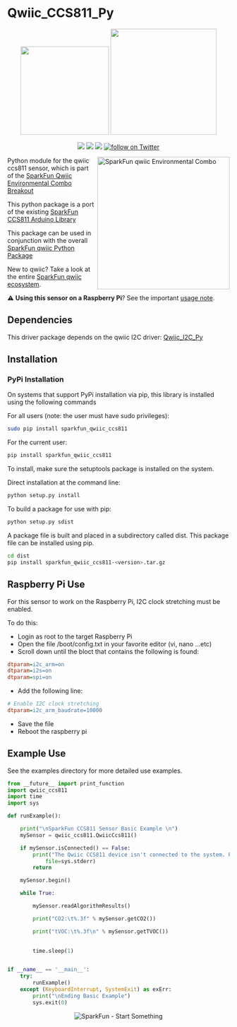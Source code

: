 Qwiic_CCS811_Py
===============

<p align="center">
   <img src="https://cdn.sparkfun.com/assets/custom_pages/2/7/2/qwiic-logo-registered.jpg"  width=200>  
   <img src="https://www.python.org/static/community_logos/python-logo-master-v3-TM.png"  width=240>   
</p>
<p align="center">
	<a href="https://test.pypi.org/project/sparkfun_qwiic_ccs811/" alt="Package">
		<img src="https://img.shields.io/pypi/pyversions/sparkfun_qwiic_ccs811.svg" /></a>
	<a href="https://github.com/sparkfun/Qwiic_CCS811_Py/issues" alt="Issues">
		<img src="https://img.shields.io/github/issues/sparkfun/Qwiic_CCS811_Py.svg" /></a>
	<a href="https://github.com/sparkfun/Qwiic_CCS811_Py/blob/master/LICENSE" alt="License">
		<img src="https://img.shields.io/badge/license-MIT-blue.svg" /></a>
	<a href="https://twitter.com/intent/follow?screen_name=sparkfun">
        	<img src="https://img.shields.io/twitter/follow/sparkfun.svg?style=social&logo=twitter"
           	 alt="follow on Twitter"></a>
	
</p>

<img src="https://cdn.sparkfun.com//assets/parts/1/2/3/2/9/14348-01.jpg"  align="right" width=300 alt="SparkFun qwiic Environmental Combo">


Python module for the qwiic ccs811 sensor, which is part of the [SparkFun Qwiic Environmental Combo Breakout](https://www.sparkfun.com/products/14348)

This python package is a port of the existing [SparkFun CCS811 Arduino Library](https://github.com/sparkfun/SparkFun_CCS811_Arduino_Library)

This package can be used in conjunction with the overall [SparkFun qwiic Python Package](https://github.com/sparkfun/Qwiic_Py)

New to qwiic? Take a look at the entire [SparkFun qwiic ecosystem](https://www.sparkfun.com/qwiic).

:warning: **Using this sensor on a Raspberry Pi**? See the important [usage note](#raspberry-pi-use).

Dependencies 
--------------
This driver package depends on the qwiic I2C driver: 
[Qwiic_I2C_Py](https://github.com/sparkfun/Qwiic_I2C_Py)

Installation
---------------
### PyPi Installation
On systems that support PyPi installation via pip, this library is installed using the following commands

For all users (note: the user must have sudo privileges):
```sh
sudo pip install sparkfun_qwiic_ccs811
```
For the current user:

```sh
pip install sparkfun_qwiic_ccs811
```
To install, make sure the setuptools package is installed on the system.

Direct installation at the command line:
```sh
python setup.py install
```

To build a package for use with pip:
```sh
python setup.py sdist
 ```
A package file is built and placed in a subdirectory called dist. This package file can be installed using pip.
```sh
cd dist
pip install sparkfun_qwiic_ccs811-<version>.tar.gz
```

Raspberry Pi Use
-------------------
For this sensor to work on the Raspberry Pi, I2C clock stretching must be enabled. 

To do this:
- Login as root to the target Raspberry Pi
- Open the file /boot/config.txt in your favorite editor (vi, nano ...etc)
- Scroll down until the bloct that contains the following is found:
```ini
dtparam=i2c_arm=on
dtparam=i2s=on
dtparam=spi=on
```
- Add the following line:
```ini
# Enable I2C clock stretching
dtparam=i2c_arm_baudrate=10000
```
- Save the file
- Reboot the raspberry pi

Example Use
 -------------
See the examples directory for more detailed use examples.

```python
from __future__ import print_function
import qwiic_ccs811
import time
import sys

def runExample():

	print("\nSparkFun CCS811 Sensor Basic Example \n")
	mySensor = qwiic_ccs811.QwiicCcs811()

	if mySensor.isConnected() == False:
		print("The Qwiic CCS811 device isn't connected to the system. Please check your connection", \
			file=sys.stderr)
		return

	mySensor.begin()

	while True:

		mySensor.readAlgorithmResults()

		print("CO2:\t%.3f" % mySensor.getCO2())

		print("tVOC:\t%.3f\n" % mySensor.getTVOC())	

		
		time.sleep(1)


if __name__ == '__main__':
	try:
		runExample()
	except (KeyboardInterrupt, SystemExit) as exErr:
		print("\nEnding Basic Example")
		sys.exit(0)

```
<p align="center">
<img src="https://cdn.sparkfun.com/assets/custom_pages/3/3/4/dark-logo-red-flame.png" alt="SparkFun - Start Something">
</p>
